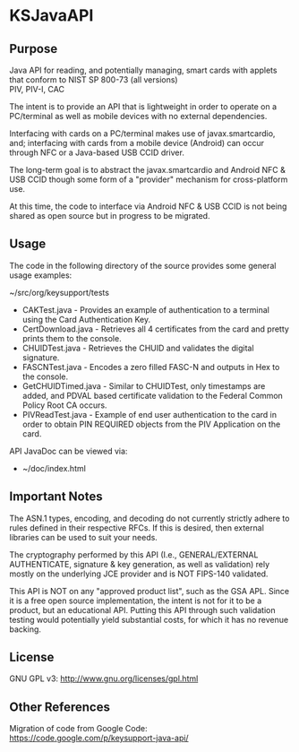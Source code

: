 # KSJavaAPI

## Purpose
Java API for reading, and potentially managing, smart cards with applets that conform to NIST SP 800-73 (all versions)  
PIV, PIV-I, CAC

The intent is to provide an API that is lightweight in order to operate on a PC/terminal as well as mobile devices with no external dependencies.

Interfacing with cards on a PC/terminal makes use of javax.smartcardio, and; interfacing with cards from a mobile device (Android) can occur through NFC or a Java-based USB CCID driver.

The long-term goal is to abstract the javax.smartcardio and Android NFC & USB CCID though some form of a "provider" mechanism for cross-platform use.

At this time, the code to interface via Android NFC & USB CCID is not being shared as open source but in progress to be migrated.

## Usage
The code in the following directory of the source provides some general usage examples:

~/src/org/keysupport/tests

-  CAKTest.java - Provides an example of authentication to a terminal using the Card Authentication Key.
-  CertDownload.java - Retrieves all 4 certificates from the card and pretty prints them to the console.
-  CHUIDTest.java - Retrieves the CHUID and validates the digital signature.
-  FASCNTest.java - Encodes a zero filled FASC-N and outputs in Hex to the console.
-  GetCHUIDTimed.java - Similar to CHUIDTest, only timestamps are added, and PDVAL based certificate validation to the Federal Common Policy Root CA occurs.
-  PIVReadTest.java - Example of end user authentication to the card in order to obtain PIN REQUIRED objects from the PIV Application on the card.

API JavaDoc can be viewed via:

-  ~/doc/index.html

## Important Notes
The ASN.1 types, encoding, and decoding do not currently strictly adhere to rules defined in their respective RFCs. If this is desired, then external libraries can be used to suit your needs.

The cryptography performed by this API (I.e., GENERAL/EXTERNAL AUTHENTICATE, signature & key generation, as well as validation) rely mostly on the underlying JCE provider and is NOT FIPS-140 validated.

This API is NOT on any "approved product list", such as the GSA APL. Since it is a free open source implementation, the intent is not for it to be a product, but an educational API. Putting this API through such validation testing would potentially yield substantial costs, for which it has no revenue backing.

## License
GNU GPL v3: http://www.gnu.org/licenses/gpl.html

## Other References
Migration of code from Google Code:  https://code.google.com/p/keysupport-java-api/
